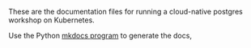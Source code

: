 These are the documentation files for running a cloud-native postgres workshop on
Kubernetes.

Use the Python [mkdocs program](https://www.mkdocs.org/) to generate the docs, 
